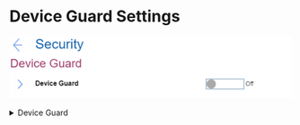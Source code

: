 # Device Guard Settings #
![](./img/deviceguard.png)

<details><summary>Device Guard</summary>

Whether to enable Microsoft (R) Device Guard.

!> To configure Device Guard, Supervisor Password must be set.

Possible options:

1.	**Off** - Default. 
2.	On

!>  When enabled, Intel Virtualization Technology, Intel VT-d Feature, Secure Boot and OS Optimized Defaults are automatically enabled.

!> Boot Order is restricted to customer image only.

?> This option requires additional confirmation.

| WMI Setting name | Values | Locked by SVP | AMD/Intel |
|:---|:---|:---|:---|
| DeviceGuard | Disable, Enable | Yes | Intel |

</details>